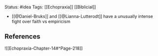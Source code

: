 Status: #idea
Tags: [[Echopraxia]] [[Biblicial]]

* [[@Daniel-Bruks]] and [[@Lianna-Lutterodt]] have a unusually intense fight over faith vs empiricism

## References

![[Echopraxia-Chapter-14#^Page-218]]